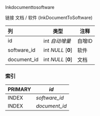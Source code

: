 lnkdocumenttosoftware



链接 文档 / 软件 (lnkDocumentToSoftware)



| 列          | 类型               | 注释   |
| :---------- | ------------------ | ------ |
| id          | int *自动增量*     | 自增ID |
| software_id | int *NULL* [**0**] | 软件   |
| document_id | int *NULL* [**0**] | 文档   |

### 索引

| PRIMARY | *id*          |
| :------ | ------------- |
| INDEX   | *software_id* |
| INDEX   | *document_id* |